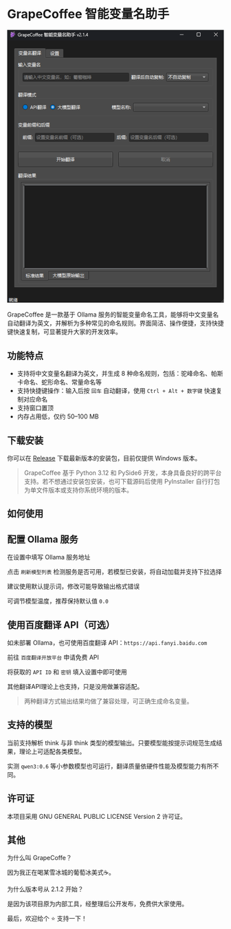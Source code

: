 # GrapeCoffee 智能变量名助手

![](demo.gif)

GrapeCoffee 是一款基于 Ollama 服务的智能变量命名工具，能够将中文变量名自动翻译为英文，并解析为多种常见的命名规则。界面简洁、操作便捷，支持快捷键快速复制，可显著提升大家的开发效率。

## 功能特点

* 支持将中文变量名翻译为英文，并生成 8 种命名规则，包括：驼峰命名、帕斯卡命名、蛇形命名、常量命名等
* 支持快捷键操作：输入后按 `回车` 自动翻译，使用 `Ctrl + Alt + 数字键` 快速复制对应命名
* 支持窗口置顶
* 内存占用低，仅约 50–100 MB

## 下载安装

你可以在 [Release](https://github.com/JAINKRE/GrapeCoffee/releases) 下载最新版本的安装包，目前仅提供 Windows 版本。

> GrapeCoffee 基于 Python 3.12 和 PySide6 开发，本身具备良好的跨平台支持。若不想通过安装包安装，也可下载源码后使用 PyInstaller 自行打包为单文件版本或支持你系统环境的版本。

## 如何使用

## 配置 Ollama 服务

在设置中填写 Ollama 服务地址

点击 `刷新模型列表` 检测服务是否可用，若模型已安装，将自动加载并支持下拉选择

建议使用默认提示词，修改可能导致输出格式错误

可调节模型温度，推荐保持默认值 `0.0`

## 使用百度翻译 API（可选）

如未部署 Ollama，也可使用百度翻译 API：`https://api.fanyi.baidu.com`

前往 `百度翻译开放平台` 申请免费 API

将获取的 `API ID` 和 `密钥` 填入设置中即可使用

其他翻译API理论上也支持，只是没用做兼容适配。

> 两种翻译方式输出结果均做了兼容处理，可正确生成命名变量。

## 支持的模型

当前支持解析 think 与非 think 类型的模型输出。只要模型能按提示词规范生成结果，理论上可适配各类模型。

实测 `qwen3:0.6` 等小参数模型也可运行，翻译质量依硬件性能及模型能力有所不同。

## 许可证

本项目采用 GNU GENERAL PUBLIC LICENSE Version 2 许可证。

## 其他

为什么叫 GrapeCoffe？

因为我正在喝某雪冰城的葡萄冰美式☕️。

为什么版本号从 2.1.2 开始？

是因为该项目原为内部工具，经整理后公开发布，免费供大家使用。

最后，欢迎给个 ⭐️ 支持一下！